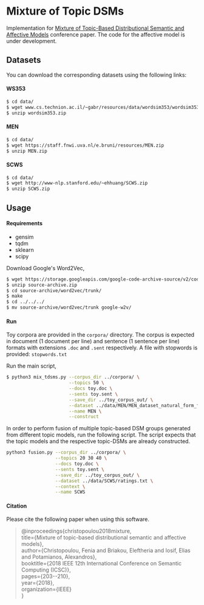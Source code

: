 # Mixture of Topic DSMs

Implementation for [Mixture of Topic-Based Distributional Semantic and Affective Models](https://ieeexplore.ieee.org/document/8334459/) conference paper.
The code for the affective model is under development.

## Datasets
You can download the corresponding datasets using the following links:

#### WS353
```sh
$ cd data/
$ wget www.cs.technion.ac.il/~gabr/resources/data/wordsim353/wordsim353.zip
$ unzip wordsim353.zip
```

#### MEN
```sh
$ cd data/
$ wget https://staff.fnwi.uva.nl/e.bruni/resources/MEN.zip
$ unzip MEN.zip
```

#### SCWS
```sh
$ cd data/
$ wget http://www-nlp.stanford.edu/~ehhuang/SCWS.zip
$ unzip SCWS.zip
```

## Usage

#### Requirements
* gensim
* tqdm
* sklearn
* scipy

Download Google's Word2Vec,
```sh
$ wget https://storage.googleapis.com/google-code-archive-source/v2/code.google.com/word2vec/source-archive.zip
$ unzip source-archive.zip
$ cd source-archive/word2vec/trunk/
$ make
$ cd ../../../
$ mv source-archive/word2vec/trunk google-w2v/
```

#### Run
Toy corpora are provided in the ```corpora/``` directory. 
The corpus is expected in document (1 document per line) and sentence (1 sentence per line) formats with extensions ```.doc``` and ```.sent``` respectively.
A file with stopwords is provided: ```stopwords.txt```

Run the main script,
```sh
$ python3 mix_tdsms.py --corpus_dir ../corpora/ \
                       --topics 50 \
                       --docs toy.doc \
                       --sents toy.sent \
                       --save_dir ../toy_corpus_out/ \
                       --dataset ../data/MEN/MEN_dataset_natural_form_full \
                       --name MEN \
                       --construct
```

In order to perform fusion of multiple topic-based DSM groups generated from different topic models, run the following script.
The script expects that the topic models and the respective topic-DSMs are already constructed.
```sh
python3 fusion.py --corpus_dir ../corpora/ \
                  --topics 20 30 40 \
                  --docs toy.doc \
                  --sents toy.sent \
                  --save_dir ../toy_corpus_out/ \
                  --dataset ../data/SCWS/ratings.txt \
                  --context \
                  --name SCWS
```

#### Citation
Please cite the following paper when using this software.
> @inproceedings{christopoulou2018mixture,\
>  title={Mixture of topic-based distributional semantic and affective models},\
>  author={Christopoulou, Fenia and Briakou, Eleftheria and Iosif, Elias and Potamianos, Alexandros},\
>  booktitle={2018 IEEE 12th International Conference on Semantic Computing (ICSC)},\
>  pages={203--210},\
>  year={2018},\
>  organization={IEEE}\
> }



